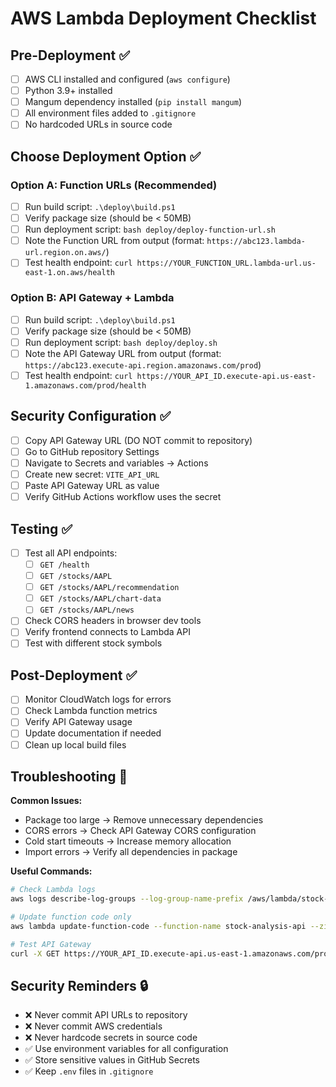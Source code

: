 # AWS Lambda Deployment Checklist

## Pre-Deployment ✅

- [ ] AWS CLI installed and configured (`aws configure`)
- [ ] Python 3.9+ installed
- [ ] Mangum dependency installed (`pip install mangum`)
- [ ] All environment files added to `.gitignore`
- [ ] No hardcoded URLs in source code

## Choose Deployment Option ✅

### Option A: Function URLs (Recommended)
- [ ] Run build script: `.\deploy\build.ps1`
- [ ] Verify package size (should be < 50MB)
- [ ] Run deployment script: `bash deploy/deploy-function-url.sh`
- [ ] Note the Function URL from output (format: `https://abc123.lambda-url.region.on.aws/`)
- [ ] Test health endpoint: `curl https://YOUR_FUNCTION_URL.lambda-url.us-east-1.on.aws/health`

### Option B: API Gateway + Lambda
- [ ] Run build script: `.\deploy\build.ps1`
- [ ] Verify package size (should be < 50MB)
- [ ] Run deployment script: `bash deploy/deploy.sh`
- [ ] Note the API Gateway URL from output (format: `https://abc123.execute-api.region.amazonaws.com/prod`)
- [ ] Test health endpoint: `curl https://YOUR_API_ID.execute-api.us-east-1.amazonaws.com/prod/health`

## Security Configuration ✅

- [ ] Copy API Gateway URL (DO NOT commit to repository)
- [ ] Go to GitHub repository Settings
- [ ] Navigate to Secrets and variables → Actions
- [ ] Create new secret: `VITE_API_URL`
- [ ] Paste API Gateway URL as value
- [ ] Verify GitHub Actions workflow uses the secret

## Testing ✅

- [ ] Test all API endpoints:
  - [ ] `GET /health`
  - [ ] `GET /stocks/AAPL`
  - [ ] `GET /stocks/AAPL/recommendation`
  - [ ] `GET /stocks/AAPL/chart-data`
  - [ ] `GET /stocks/AAPL/news`
- [ ] Check CORS headers in browser dev tools
- [ ] Verify frontend connects to Lambda API
- [ ] Test with different stock symbols

## Post-Deployment ✅

- [ ] Monitor CloudWatch logs for errors
- [ ] Check Lambda function metrics
- [ ] Verify API Gateway usage
- [ ] Update documentation if needed
- [ ] Clean up local build files

## Troubleshooting 🔧

**Common Issues:**
- Package too large → Remove unnecessary dependencies
- CORS errors → Check API Gateway CORS configuration
- Cold start timeouts → Increase memory allocation
- Import errors → Verify all dependencies in package

**Useful Commands:**
```bash
# Check Lambda logs
aws logs describe-log-groups --log-group-name-prefix /aws/lambda/stock-analysis-api

# Update function code only
aws lambda update-function-code --function-name stock-analysis-api --zip-file fileb://lambda-deployment.zip

# Test API Gateway
curl -X GET https://YOUR_API_ID.execute-api.us-east-1.amazonaws.com/prod/health
```

## Security Reminders 🔒

- ❌ Never commit API URLs to repository
- ❌ Never commit AWS credentials
- ❌ Never hardcode secrets in source code
- ✅ Use environment variables for all configuration
- ✅ Store sensitive values in GitHub Secrets
- ✅ Keep `.env` files in `.gitignore` 